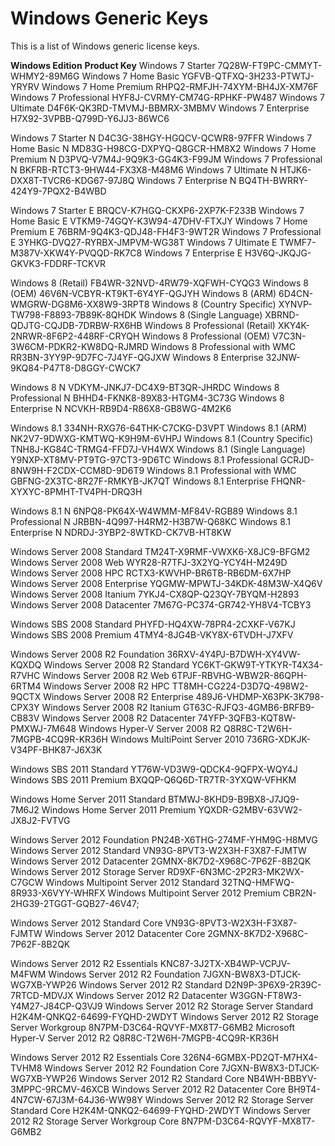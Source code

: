 # Windows Generic Keys
This is a list of Windows generic license keys.

**Windows Edition** 	**Product Key**
Windows 7 Starter 	7Q28W-FT9PC-CMMYT-WHMY2-89M6G
Windows 7 Home Basic 	YGFVB-QTFXQ-3H233-PTWTJ-YRYRV
Windows 7 Home Premium 	RHPQ2-RMFJH-74XYM-BH4JX-XM76F
Windows 7 Professional 	HYF8J-CVRMY-CM74G-RPHKF-PW487
Windows 7 Ultimate 	D4F6K-QK3RD-TMVMJ-BBMRX-3MBMV
Windows 7 Enterprise 	H7X92-3VPBB-Q799D-Y6JJ3-86WC6
	
Windows 7 Starter N 	D4C3G-38HGY-HGQCV-QCWR8-97FFR
Windows 7 Home Basic N 	MD83G-H98CG-DXPYQ-Q8GCR-HM8X2
Windows 7 Home Premium N 	D3PVQ-V7M4J-9Q9K3-GG4K3-F99JM
Windows 7 Professional N 	BKFRB-RTCT3-9HW44-FX3X8-M48M6
Windows 7 Ultimate N 	HTJK6-DXX8T-TVCR6-KDG67-97J8Q
Windows 7 Enterprise N 	BQ4TH-BWRRY-424Y9-7PQX2-B4WBD
	
Windows 7 Starter E 	BRQCV-K7HGQ-CKXP6-2XP7K-F233B
Windows 7 Home Basic E 	VTKM9-74GQY-K3W94-47DHV-FTXJY
Windows 7 Home Premium E 	76BRM-9Q4K3-QDJ48-FH4F3-9WT2R
Windows 7 Professional E 	3YHKG-DVQ27-RYRBX-JMPVM-WG38T
Windows 7 Ultimate E 	TWMF7-M387V-XKW4Y-PVQQD-RK7C8
Windows 7 Enterprise E 	H3V6Q-JKQJG-GKVK3-FDDRF-TCKVR
	
Windows 8 (Retail) 	FB4WR-32NVD-4RW79-XQFWH-CYQG3
Windows 8 (OEM) 	46V6N-VCBYR-KT9KT-6Y4YF-QGJYH
Windows 8 (ARM) 	6D4CN-WMGRW-DG8M6-XX8W9-3RPT8
Windows 8 (Country Specific) 	XYNVP-TW798-F8893-7B89K-8QHDK
Windows 8 (Single Language) 	XBRND-QDJTG-CQJDB-7DRBW-RX6HB
Windows 8 Professional (Retail) 	XKY4K-2NRWR-8F6P2-448RF-CRYQH
Windows 8 Professional (OEM) 	V7C3N-3W6CM-PDKR2-KW8DQ-RJMRD
Windows 8 Professional with WMC 	RR3BN-3YY9P-9D7FC-7J4YF-QGJXW
Windows 8 Enterprise 	32JNW-9KQ84-P47T8-D8GGY-CWCK7
	
Windows 8 N 	VDKYM-JNKJ7-DC4X9-BT3QR-JHRDC
Windows 8 Professional N 	BHHD4-FKNK8-89X83-HTGM4-3C73G
Windows 8 Enterprise N 	NCVKH-RB9D4-R86X8-GB8WG-4M2K6
	
Windows 8.1 	334NH-RXG76-64THK-C7CKG-D3VPT
Windows 8.1 (ARM) 	NK2V7-9DWXG-KMTWQ-K9H9M-6VHPJ
Windows 8.1 (Country Specific) 	TNH8J-KG84C-TRMG4-FFD7J-VH4WX
Windows 8.1 (Single Language) 	Y9NXP-XT8MV-PT9TG-97CT3-9D6TC
Windows 8.1 Professional 	GCRJD-8NW9H-F2CDX-CCM8D-9D6T9
Windows 8.1 Professional with WMC 	GBFNG-2X3TC-8R27F-RMKYB-JK7QT
Windows 8.1 Enterprise 	FHQNR-XYXYC-8PMHT-TV4PH-DRQ3H
	
Windows 8.1 N 	6NPQ8-PK64X-W4WMM-MF84V-RGB89
Windows 8.1 Professional N 	JRBBN-4Q997-H4RM2-H3B7W-Q68KC
Windows 8.1 Enterprise N 	NDRDJ-3YBP2-8WTKD-CK7VB-HT8KW
	
Windows Server 2008 Standard 	TM24T-X9RMF-VWXK6-X8JC9-BFGM2
Windows Server 2008 Web 	WYR28-R7TFJ-3X2YQ-YCY4H-M249D
Windows Server 2008 HPC 	RCTX3-KWVHP-BR6TB-RB6DM-6X7HP
Windows Server 2008 Enterprise 	YQGMW-MPWTJ-34KDK-48M3W-X4Q6V
Windows Server 2008 Itanium 	7YKJ4-CX8QP-Q23QY-7BYQM-H2893
Windows Server 2008 Datacenter 	7M67G-PC374-GR742-YH8V4-TCBY3
	
Windows SBS 2008 Standard 	PHYFD-HQ4XW-78PR4-2CXKF-V67KJ
Windows SBS 2008 Premium 	4TMY4-8JG4B-VKY8X-6TVDH-J7XFV
	
Windows Server 2008 R2 Foundation 	36RXV-4Y4PJ-B7DWH-XY4VW-KQXDQ
Windows Server 2008 R2 Standard 	YC6KT-GKW9T-YTKYR-T4X34-R7VHC
Windows Server 2008 R2 Web 	6TPJF-RBVHG-WBW2R-86QPH-6RTM4
Windows Server 2008 R2 HPC 	TT8MH-CG224-D3D7Q-498W2-9QCTX
Windows Server 2008 R2 Enterprise 	489J6-VHDMP-X63PK-3K798-CPX3Y
Windows Server 2008 R2 Itanium 	GT63C-RJFQ3-4GMB6-BRFB9-CB83V
Windows Server 2008 R2 Datacenter 	74YFP-3QFB3-KQT8W-PMXWJ-7M648
Windows Hyper-V Server 2008 R2 	Q8R8C-T2W6H-7MGPB-4CQ9R-KR36H
Windows MultiPoint Server 2010 	736RG-XDKJK-V34PF-BHK87-J6X3K
	
Windows SBS 2011 Standard 	YT76W-VD3W9-QDCK4-9QFPX-WQY4J
Windows SBS 2011 Premium 	BXQQP-Q6Q6D-TR7TR-3YXQW-VFHKM
	
Windows Home Server 2011 Standard 	BTMWJ-8KHD9-B9BX8-J7JQ9-7M6J2
Windows Home Server 2011 Premium 	YQXDR-G2MBV-63VW2-JX8J2-FVTVG
	
Windows Server 2012 Foundation 	PN24B-X6THG-274MF-YHM9G-H8MVG
Windows Server 2012 Standard 	VN93G-8PVT3-W2X3H-F3X87-FJMTW
Windows Server 2012 Datacenter 	2GMNX-8K7D2-X968C-7P62F-8B2QK
Windows Server 2012 Storage Server 	RD9XF-6N3MC-2P2R3-MK2WX-C7GCW
Windows Multipoint Server 2012 Standard 	32TNQ-HMFWQ-8R933-X6VYY-WHRFX
Windows Multipoint Server 2012 Premium 	CBR2N-2HG39-2TGGT-GQB27-46V47;
	
Windows Server 2012 Standard Core 	VN93G-8PVT3-W2X3H-F3X87-FJMTW
Windows Server 2012 Datacenter Core 	2GMNX-8K7D2-X968C-7P62F-8B2QK
	
Windows Server 2012 R2 Essentials 	KNC87-3J2TX-XB4WP-VCPJV-M4FWM
Windows Server 2012 R2 Foundation 	7JGXN-BW8X3-DTJCK-WG7XB-YWP26
Windows Server 2012 R2 Standard 	D2N9P-3P6X9-2R39C-7RTCD-MDVJX
Windows Server 2012 R2 Datacenter 	W3GGN-FT8W3-Y4M27-J84CP-Q3VJ9
Windows Server 2012 R2 Storage Server Standard 	H2K4M-QNKQ2-64699-FYQHD-2WDYT
Windows Server 2012 R2 Storage Server Workgroup 	8N7PM-D3C64-RQVYF-MX8T7-G6MB2
Microsoft Hyper-V Server 2012 R2 	Q8R8C-T2W6H-7MGPB-4CQ9R-KR36H
	
Windows Server 2012 R2 Essentials Core 	326N4-6GMBX-PD2QT-M7HX4-TVHM8
Windows Server 2012 R2 Foundation Core 	7JGXN-BW8X3-DTJCK-WG7XB-YWP26
Windows Server 2012 R2 Standard Core 	NB4WH-BBBYV-3MPPC-9RCMV-46XCB
Windows Server 2012 R2 Datacenter Core 	BH9T4-4N7CW-67J3M-64J36-WW98Y
Windows Server 2012 R2 Storage Server Standard Core 	H2K4M-QNKQ2-64699-FYQHD-2WDYT
Windows Server 2012 R2 Storage Server Workgroup Core 	8N7PM-D3C64-RQVYF-MX8T7-G6MB2
